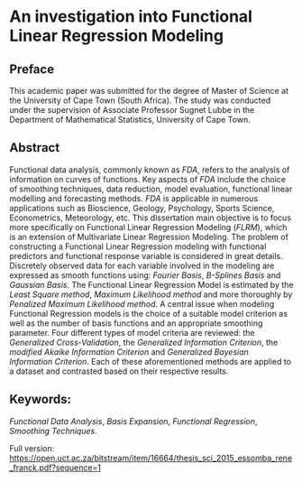 # An investigation into Functional Linear Regression Modeling

## Preface

This academic paper was submitted for the degree of Master of Science at the University of Cape Town (South Africa). The study was conducted under the supervision of Associate Professor Sugnet Lubbe in the Department of Mathematical Statistics, University of Cape Town.

## Abstract

Functional data analysis, commonly known as _FDA_, refers to the analysis of information on curves of functions. Key aspects of _FDA_ include the choice of smoothing techniques, data reduction, model evaluation, functional linear modelling and forecasting methods. _FDA_ is applicable in numerous applications such as Bioscience, Geology, Psychology, Sports Science, Econometrics, Meteorology, etc.
This dissertation main objective is to focus more specifically on Functional Linear Regression Modeling (_FLRM_), which is an extension of Multivariate Linear Regression Modeling. The problem of constructing a Functional Linear Regression modeling with functional predictors and functional response variable is considered in great details. Discretely observed data for each variable involved in the modeling are expressed as smooth functions using: _Fourier Basis_, _B-Splines Basis_ and _Gaussian Basis_. The Functional Linear Regression Model is estimated by the _Least Square method_, _Maximum Likelihood method_ and more thoroughly by _Penalized Maximum Likelihood method_. A central issue when modeling Functional Regression models is the choice of a suitable model criterion as well as the number of basis functions and an appropriate smoothing parameter. Four different types of model criteria are reviewed: the _Generalized Cross-Validation_, the _Generalized Information Criterion_, the _modified Akaike Information Criterion_ and _Generalized Bayesian Information Criterion_. Each of these aforementioned methods are applied to a dataset and contrasted based on their respective results.

## Keywords: 
_Functional Data Analysis_, _Basis Expansion_, _Functional Regression_, _Smoothing Techniques_.

Full version: https://open.uct.ac.za/bitstream/item/16664/thesis_sci_2015_essomba_rene_franck.pdf?sequence=1
